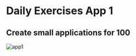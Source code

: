 # Daily Exercises App 1
## Create small applications for 100


![app1](https://github.com/Mohamed-Essam-Mohamed/daily_exercises_app1/assets/152906492/0464ec77-76aa-4ff0-8772-e6e4364bd56d)
